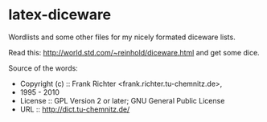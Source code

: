 latex-diceware
==============

Wordlists and some other files for my nicely formated diceware lists.

Read this:
http://world.std.com/~reinhold/diceware.html
and get some dice.


Source of the words:
* Copyright (c) :: Frank Richter <frank.richter.tu-chemnitz.de>,
* 1995 - 2010
* License :: GPL Version 2 or later; GNU General Public License
* URL :: http://dict.tu-chemnitz.de/



